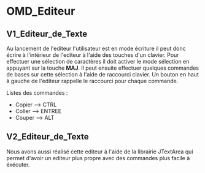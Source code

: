 # OMD_Editeur

## V1_Editeur_de_Texte

Au lancement de l'editeur l'utilisateur est en mode écriture il peut donc écrire à l'intérieur de l'editeur à l'aide des touches d'un clavier.
Pour effectuer une sélection de caractères il doit activer le mode sélection en appuyant sur la touche **MAJ**. Il peut ensuite effectuer quelques commandes de bases sur cette sélection à l'aide de raccourci clavier. Un bouton en haut à gauche de l'editeur rappelle le raccourci pour chaque commande.

Listes des commandes :
* Copier --> CTRL
* Coller --> ENTREE
* Couper --> ALT

## V2_Editeur_de_Texte

Nous avons aussi réalisé cette editeur à l'aide de la librairie JTextArea qui permet d'avoir un editeur plus propre avec des commandes plus facile à éxécuter.
